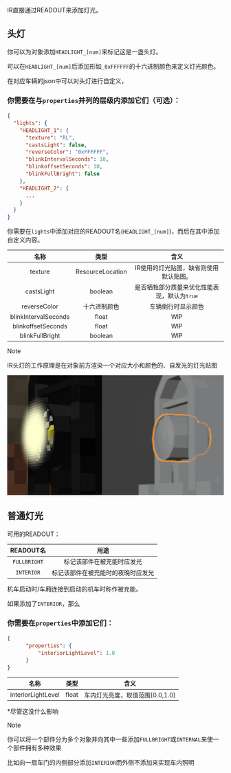 IR直接通过READOUT来添加灯光。

## 头灯

你可以为对象添加`HEADLIGHT_[num]`来标记这是一盏头灯。

可以在`HEADLIGHT_[num]`后添加形如`_0xFFFFFF`的十六进制颜色来定义灯光颜色。

在对应车辆的json中可以对头灯进行自定义，

### 你需要在与`properties`并列的层级内添加它们（可选）：

```json
{
  "lights": {
    "HEADLIGHT_1": {
      "texture": "RL",
      "castsLight": false,
      "reverseColor": "0xFFFFFF",
      "blinkIntervalSeconds": 10,
      "blinkoffsetSeconds": 10,
      "blinkFullBright": false
    },
    "HEADLIGHT_2": {
      ...
    }
  }
}
```

你需要在`lights`中添加对应的READOUT名(`HEADLIGHT_[num]`)，而后在其中添加自定义内容。


|          名称          |        类型        |            	含义            |
|:--------------------:|:----------------:|:-------------------------:|
|       texture        | ResourceLocation |   IR使用的灯光贴图，缺省则使用默认贴图。    |
|      castsLight      |     boolean      | 是否牺牲部分质量来优化性能表现，默认为`true` |
|     reverseColor     |      十六进制颜色      |         车辆倒行时显示颜色         |
| blinkIntervalSeconds |      float       |            WIP            |
|  blinkoffsetSeconds  |      float       |            WIP            |
|   blinkFullBright    |     boolean      |            WIP            |

>[!NOTE]
>IR头灯的工作原理是在对象前方渲染一个对应大小和颜色的、自发光的灯光贴图

![就像这样](../Textures/pic11.png ':size=50%')

## 普通灯光

可用的READOUT：

|   READOUT名   |        用途         |
|:------------:|:-----------------:|
| `FULLBRIGHT` |   标记该部件在被充能时应发光   |
|  `INTERIOR`  | 标记该部件在被充能时的夜晚时应发光 |

机车启动时/车厢连接到启动的机车时称作被充能。

如果添加了`INTERIOR`，那么
### 你需要在`properties`中添加它们：

```json
{
      "properties": {
          "interiorLightLevel": 1.0
      }
}
```
|         名称         |  类型   |         	含义          |
|:------------------:|:-----:|:--------------------:|
| interiorLightLevel | float | 车内灯光亮度，取值范围[0.0,1.0] |

*尽管这没什么影响

>[!NOTE]
>你可以将一个部件分为多个对象并向其中一些添加`FULLBRIGHT`或`INTERNAL`来使一个部件拥有多种效果
> 
> 比如向一扇车门的内侧部分添加`INTERIOR`而外侧不添加来实现车内照明